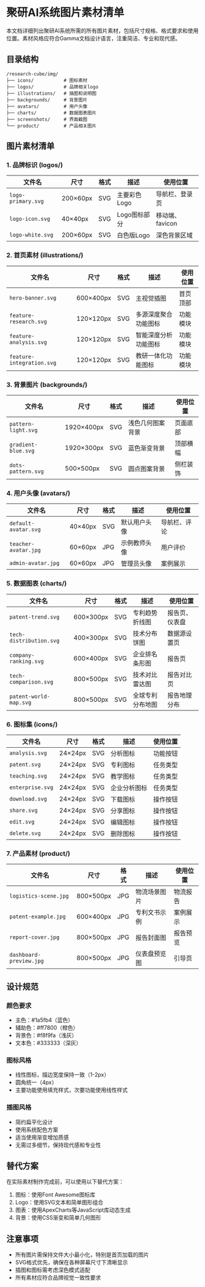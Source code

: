 # 聚研AI系统图片素材清单

本文档详细列出聚研AI系统所需的所有图片素材，包括尺寸规格、格式要求和使用位置。素材风格应符合Gamma文档设计语言，注重简洁、专业和现代感。

## 目录结构

```
/research-cube/img/
├── icons/           # 图标素材
├── logos/           # 品牌相关logo
├── illustrations/   # 插图和说明图
├── backgrounds/     # 背景图片
├── avatars/         # 用户头像
├── charts/          # 数据图表图片
├── screenshots/     # 界面截图
└── product/         # 产品相关图片
```

## 图片素材清单

### 1. 品牌标识 (logos/)

| 文件名 | 尺寸 | 格式 | 描述 | 使用位置 |
|--------|------|------|------|----------|
| `logo-primary.svg` | 200×60px | SVG | 主要彩色Logo | 导航栏、登录页 |
| `logo-icon.svg` | 40×40px | SVG | Logo图标部分 | 移动端、favicon |
| `logo-white.svg` | 200×60px | SVG | 白色版Logo | 深色背景区域 |

### 2. 首页素材 (illustrations/)

| 文件名 | 尺寸 | 格式 | 描述 | 使用位置 |
|--------|------|------|------|----------|
| `hero-banner.svg` | 600×400px | SVG | 主视觉插图 | 首页顶部 |
| `feature-research.svg` | 120×120px | SVG | 多源深度聚合功能图标 | 功能模块 |
| `feature-analysis.svg` | 120×120px | SVG | 智能深度分析功能图标 | 功能模块 |
| `feature-integration.svg` | 120×120px | SVG | 教研一体化功能图标 | 功能模块 |

### 3. 背景图片 (backgrounds/)

| 文件名 | 尺寸 | 格式 | 描述 | 使用位置 |
|--------|------|------|------|----------|
| `pattern-light.svg` | 1920×400px | SVG | 浅色几何图案背景 | 页面底部 |
| `gradient-blue.svg` | 1920×300px | SVG | 蓝色渐变背景 | 顶部横幅 |
| `dots-pattern.svg` | 500×500px | SVG | 圆点图案背景 | 侧栏装饰 |

### 4. 用户头像 (avatars/)

| 文件名 | 尺寸 | 格式 | 描述 | 使用位置 |
|--------|------|------|------|----------|
| `default-avatar.svg` | 40×40px | SVG | 默认用户头像 | 导航栏、评论 |
| `teacher-avatar.jpg` | 60×60px | JPG | 示例教师头像 | 用户评价 |
| `admin-avatar.jpg` | 60×60px | JPG | 管理员头像 | 案例展示 |

### 5. 数据图表 (charts/)

| 文件名 | 尺寸 | 格式 | 描述 | 使用位置 |
|--------|------|------|------|----------|
| `patent-trend.svg` | 600×300px | SVG | 专利趋势折线图 | 报告页、仪表盘 |
| `tech-distribution.svg` | 400×300px | SVG | 技术分布饼图 | 数据源设置页 |
| `company-ranking.svg` | 600×400px | SVG | 企业排名条形图 | 报告页 |
| `tech-comparison.svg` | 800×500px | SVG | 技术对比雷达图 | 报告对比页 |
| `patent-world-map.svg` | 800×500px | SVG | 全球专利分布地图 | 报告地理分布 |

### 6. 图标集 (icons/)

| 文件名 | 尺寸 | 格式 | 描述 | 使用位置 |
|--------|------|------|------|----------|
| `analysis.svg` | 24×24px | SVG | 分析图标 | 功能按钮 |
| `patent.svg` | 24×24px | SVG | 专利图标 | 任务类型 |
| `teaching.svg` | 24×24px | SVG | 教学图标 | 任务类型 |
| `enterprise.svg` | 24×24px | SVG | 企业分析图标 | 任务类型 |
| `download.svg` | 24×24px | SVG | 下载图标 | 操作按钮 |
| `share.svg` | 24×24px | SVG | 分享图标 | 操作按钮 |
| `edit.svg` | 24×24px | SVG | 编辑图标 | 操作按钮 |
| `delete.svg` | 24×24px | SVG | 删除图标 | 操作按钮 |

### 7. 产品素材 (product/)

| 文件名 | 尺寸 | 格式 | 描述 | 使用位置 |
|--------|------|------|------|----------|
| `logistics-scene.jpg` | 800×500px | JPG | 物流场景图片 | 物流报告 |
| `patent-example.jpg` | 600×400px | JPG | 专利文书示例 | 案例展示 |
| `report-cover.jpg` | 800×500px | JPG | 报告封面图 | 报告预览 |
| `dashboard-preview.jpg` | 800×500px | JPG | 仪表盘预览图 | 引导页 |

## 设计规范

### 颜色要求

- 主色：#1a5fb4（蓝色）
- 辅助色：#ff7800（橙色）
- 背景色：#f8f9fa（浅灰）
- 文本色：#333333（深灰）

### 图标风格

- 线性图标，描边宽度保持一致（1-2px）
- 圆角统一（4px）
- 主要功能使用填充样式，次要功能使用线性样式

### 插图风格

- 简约扁平化设计
- 使用系统配色方案
- 适当使用渐变增加质感
- 无需过多细节，保持现代感和专业性

## 替代方案

在实际素材制作完成前，可以使用以下替代方案：

1. 图标：使用Font Awesome图标库
2. Logo：使用SVG文本和简单图形组合
3. 图表：使用ApexCharts等JavaScript库动态生成
4. 背景：使用CSS渐变和简单几何图形

## 注意事项

- 所有图片需保持文件大小最小化，特别是首页加载的图片
- SVG格式优先，确保在各种屏幕尺寸下清晰显示
- 插图和图标需考虑深色模式适配
- 所有素材应符合品牌视觉一致性要求 